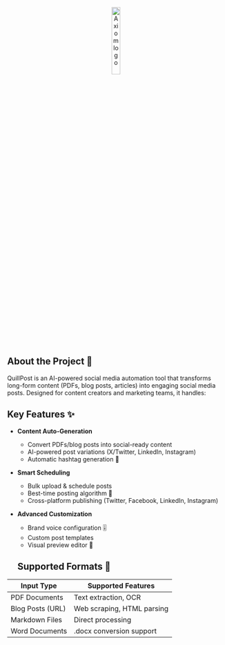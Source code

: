<div align="center" >
  <img width="20%" src="https://github.com/user-attachments/assets/e1204748-b582-4b78-94f1-9bf6262cc71f" alt="Axiom logo">
</div>

<!-- ABOUT THE PROJECT -->

## About the Project 📌

QuillPost is an AI-powered social media automation tool that transforms long-form content (PDFs, blog posts, articles) into engaging social media posts. Designed for content creators and marketing teams, it handles:

## Key Features ✨

- **Content Auto-Generation** 
  - Convert PDFs/blog posts into social-ready content
  - AI-powered post variations (X/Twitter, LinkedIn, Instagram)
  - Automatic hashtag generation 🔖

- **Smart Scheduling**
  - Bulk upload & schedule posts
  - Best-time posting algorithm 📆
  - Cross-platform publishing (Twitter, Facebook, LinkedIn, Instagram)

- **Advanced Customization**
  - Brand voice configuration 🎚️
  - Custom post templates
  - Visual preview editor 🎨
 
  ## Supported Formats 📄
| Input Type       | Supported Features          |
|-------------------|-----------------------------|
| PDF Documents     | Text extraction, OCR        |
| Blog Posts (URL)  | Web scraping, HTML parsing  |
| Markdown Files    | Direct processing           |
| Word Documents    | .docx conversion support    |
